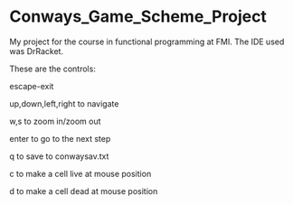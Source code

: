 # Conways_Game_Scheme_Project
My project for the course in functional programming at FMI.
The IDE used was DrRacket.

These are the controls:

escape-exit

up,down,left,right to navigate

w,s to zoom in/zoom out

enter to go to the next step

q to save to conwaysav.txt

c to make a cell live at mouse position

d to make a cell dead at mouse position
